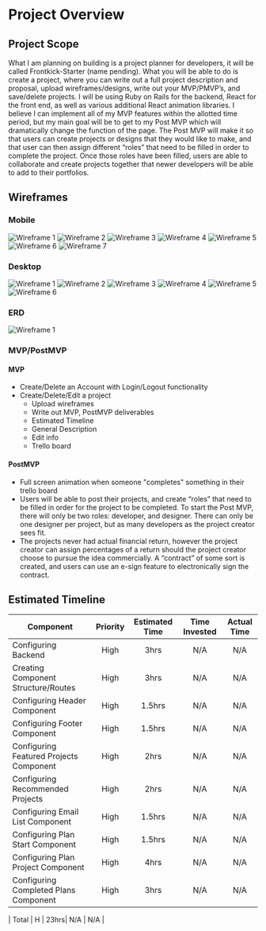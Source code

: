# Project Overview


## Project Scope
What I am planning on building is a project planner for developers, it will be called Frontkick-Starter (name pending). What you will be able to do is create a project, where you can write out a full project description and proposal, upload wireframes/designs, write out your MVP/PMVP’s, and save/delete projects. I will be using Ruby on Rails for the backend, React for the front end, as well as various additional React animation libraries. I believe I can implement all of my MVP features within the allotted time period, but my main goal will be to get to my Post MVP which will dramatically change the function of the page. The Post MVP will make it so that users can create projects or designs that they would like to make, and that user can then assign different “roles” that need to be filled in order to complete the project. Once those roles have been filled, users are able to collaborate and create projects together that newer developers will be able to add to their portfolios.

## Wireframes
### Mobile
![Wireframe 1](https://res.cloudinary.com/darrin-im/image/upload/v1570195471/IMG_2804_jmh0rk.jpg)
![Wireframe 2](https://res.cloudinary.com/darrin-im/image/upload/v1570195471/IMG_2809_xdqyi1.jpg)
![Wireframe 3](https://res.cloudinary.com/darrin-im/image/upload/v1570195471/IMG_2811_qhtyep.jpg)
![Wireframe 4](https://res.cloudinary.com/darrin-im/image/upload/v1570195472/IMG_2810_sjwwxs.jpg)
![Wireframe 5](https://res.cloudinary.com/darrin-im/image/upload/v1570195472/IMG_2806_zkx9vo.jpg)
![Wireframe 6](https://res.cloudinary.com/darrin-im/image/upload/v1570195472/IMG_2807_wuhlsz.jpg)
![Wireframe 7](https://res.cloudinary.com/darrin-im/image/upload/v1570195472/IMG_2808_sgfeac.jpg)

### Desktop
![Wireframe 1](https://res.cloudinary.com/darrin-im/image/upload/v1570195503/IMG_2817_x2vybe.jpg)
![Wireframe 2](https://res.cloudinary.com/darrin-im/image/upload/v1570195503/IMG_2813_uomp99.jpg)
![Wireframe 3](https://res.cloudinary.com/darrin-im/image/upload/v1570195503/IMG_2818_smxuro.jpg)
![Wireframe 4](https://res.cloudinary.com/darrin-im/image/upload/v1570195503/IMG_2814_ejvuny.jpg)
![Wireframe 5](https://res.cloudinary.com/darrin-im/image/upload/v1570195503/IMG_2815_ljamx7.jpg)
![Wireframe 6](https://res.cloudinary.com/darrin-im/image/upload/v1570195503/IMG_2816_qur2we.jpg)

### ERD
![Wireframe 1](https://res.cloudinary.com/darrin-im/image/upload/v1570195516/IMG_2818_1_wb9myd.jpg)

### MVP/PostMVP
#### MVP
- Create/Delete an Account with Login/Logout functionality
- Create/Delete/Edit a project
  - Upload wireframes
   - Write out MVP, PostMVP deliverables
   - Estimated Timeline
   - General Description
   - Edit info
   - Trello board

#### PostMVP
- Full screen animation when someone "completes" something in their trello board
- Users will be able to post their projects, and create “roles” that need to be filled in order for the project to be completed. To start the Post MVP, there will only be two roles: developer, and designer. There can only be one designer per project, but as many developers as the project creator sees fit. 
- The projects never had actual financial return, however the project creator can assign percentages of a return should the project creator choose to pursue the idea commercially. A “contract” of some sort is created, and users can use an e-sign feature to electronically sign the contract.

## Estimated Timeline


| Component | Priority | Estimated Time | Time Invested | Actual Time |
| --- | :---: |  :---: | :---: | :---: |
| Configuring Backend | High | 3hrs| N/A | N/A |
| Creating Component Structure/Routes | High | 3hrs| N/A | N/A |
| Configuring Header Component | High | 1.5hrs| N/A | N/A |
| Configuring Footer Component | High | 1.5hrs| N/A | N/A |
| Configuring Featured Projects Component | High | 2hrs| N/A | N/A |
| Configuring Recommended Projects | High | 2hrs| N/A | N/A |
| Configuring Email List Component | High | 1.5hrs| N/A | N/A |
| Configuring Plan Start Component | High | 1.5hrs| N/A | N/A |
| Configuring Plan Project Component | High | 4hrs| N/A | N/A |
| Configuring Completed Plans Component | High | 3hrs| N/A | N/A |

| Total | H | 23hrs| N/A | N/A |
